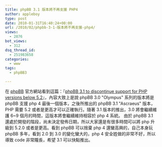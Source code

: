 ```yaml
---
title: phpBB 3.1 版本將不再支援 PHP4
author: appleboy
type: post
date: 2010-01-31T16:40:24+00:00
url: /2010/02/phpbb-3-1-版本將不再支援-php4/
views:
  - 2876
bot_views:
  - 312
dsq_thread_id:
  - 251983658
categories:
  - www
tags:
  - phpBB3

---
```

在 [phpBB][1] 官方網站看到這篇：『[phpBB 3.1 to discontinue support for PHP versions below 5.2][2]』，內容大致上是說 phpBB 3.0 "Olympus" 系列的版本將是 phpBB 支援 php 4 最後一個版本，之後所推出的 phpBB 3.1 "Ascraeus" 版本，PHP 需要 5.2 或者是更高才可以正確執行。隨著 3.1 版本的推出，3.0 將會繼續維護 6~9 個月的時間，這版本將會繼續維持相容於 php 4 系統。 由於 phpBB 3.1 還處於開發的階段，尚未決定發佈日期，所以大家還是有很多時間可以將 php 升級到 5.2.0 或者是更高。看到 phpBB 可以捨棄 php 4 還蠻高興的，自己本身玩 phpBB 多年，看到 2.0 到 3.0 的變化蠻大的，php 4 安全姓做的非常不好，所以導致 code 非常隴長，希望 3.1 可以快點推出。

 [1]: http://www.phpbb.com/
 [2]: http://www.phpbb.com/community/viewtopic.php?f=14&t=1958605